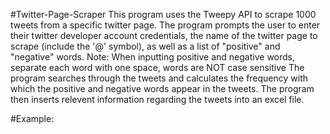 #Twitter-Page-Scraper
This program uses the Tweepy API to scrape 1000 tweets from a specific twitter page. 
The program prompts the user to enter their twitter developer account credentials, the name of the twitter page to scrape (include the '@' symbol),
as well as a list of "positive" and "negative" words.
Note: When inputting positive and negative words, separate each word with one space, words are NOT case sensitive
The program searches through the tweets and calculates the frequency with which the positive and negative words appear in the tweets.
The program then inserts relevent information regarding the tweets into an excel file.

#Example:


